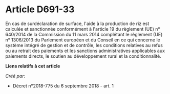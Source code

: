 # Article D691-33

En cas de surdéclaration de surface, l'aide à la production de riz est calculée et sanctionnée conformément à l'article 19 du
règlement (UE) n° 640/2014 de la Commission du 11 mars 2014 complétant le règlement (UE) n° 1306/2013 du Parlement européen
et du Conseil en ce qui concerne le système intégré de gestion et de contrôle, les conditions relatives au refus ou au
retrait des paiements et les sanctions administratives applicables aux paiements directs, le soutien au développement rural
et la conditionnalité.

**Liens relatifs à cet article**

_Créé par_:

  - Décret n°2018-775 du 6 septembre 2018 - art. 1
